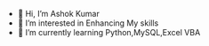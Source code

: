 - 👋 Hi, I’m Ashok Kumar
- 👀 I’m interested in Enhancing My skills
- 🌱 I’m currently learning Python,MySQL,Excel VBA

<!---
Ashokkumar-2023/Ashokkumar-2023 is a ✨ special ✨ repository because its `README.md` (this file) appears on your GitHub profile.
You can click the Preview link to take a look at your changes.
--->
